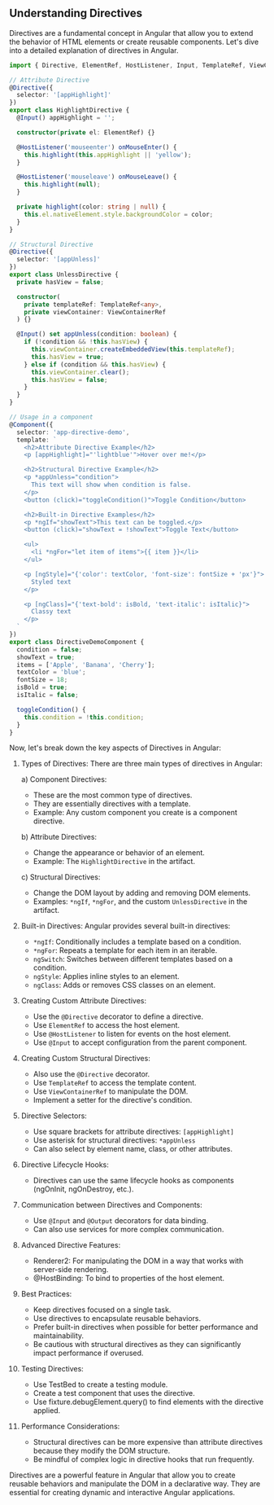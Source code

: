 ## Understanding Directives

Directives are a fundamental concept in Angular that allow you to extend the behavior of HTML elements or create reusable components. Let's dive into a detailed explanation of directives in Angular.



```typescript
import { Directive, ElementRef, HostListener, Input, TemplateRef, ViewContainerRef } from '@angular/core';

// Attribute Directive
@Directive({
  selector: '[appHighlight]'
})
export class HighlightDirective {
  @Input() appHighlight = '';

  constructor(private el: ElementRef) {}

  @HostListener('mouseenter') onMouseEnter() {
    this.highlight(this.appHighlight || 'yellow');
  }

  @HostListener('mouseleave') onMouseLeave() {
    this.highlight(null);
  }

  private highlight(color: string | null) {
    this.el.nativeElement.style.backgroundColor = color;
  }
}

// Structural Directive
@Directive({
  selector: '[appUnless]'
})
export class UnlessDirective {
  private hasView = false;

  constructor(
    private templateRef: TemplateRef<any>,
    private viewContainer: ViewContainerRef
  ) {}

  @Input() set appUnless(condition: boolean) {
    if (!condition && !this.hasView) {
      this.viewContainer.createEmbeddedView(this.templateRef);
      this.hasView = true;
    } else if (condition && this.hasView) {
      this.viewContainer.clear();
      this.hasView = false;
    }
  }
}

// Usage in a component
@Component({
  selector: 'app-directive-demo',
  template: `
    <h2>Attribute Directive Example</h2>
    <p [appHighlight]="'lightblue'">Hover over me!</p>

    <h2>Structural Directive Example</h2>
    <p *appUnless="condition">
      This text will show when condition is false.
    </p>
    <button (click)="toggleCondition()">Toggle Condition</button>

    <h2>Built-in Directive Examples</h2>
    <p *ngIf="showText">This text can be toggled.</p>
    <button (click)="showText = !showText">Toggle Text</button>

    <ul>
      <li *ngFor="let item of items">{{ item }}</li>
    </ul>

    <p [ngStyle]="{'color': textColor, 'font-size': fontSize + 'px'}">
      Styled text
    </p>

    <p [ngClass]="{'text-bold': isBold, 'text-italic': isItalic}">
      Classy text
    </p>
  `
})
export class DirectiveDemoComponent {
  condition = false;
  showText = true;
  items = ['Apple', 'Banana', 'Cherry'];
  textColor = 'blue';
  fontSize = 18;
  isBold = true;
  isItalic = false;

  toggleCondition() {
    this.condition = !this.condition;
  }
}

```

Now, let's break down the key aspects of Directives in Angular:

1. Types of Directives:
   There are three main types of directives in Angular:
   
   a) Component Directives:
   - These are the most common type of directives.
   - They are essentially directives with a template.
   - Example: Any custom component you create is a component directive.

   b) Attribute Directives:
   - Change the appearance or behavior of an element.
   - Example: The `HighlightDirective` in the artifact.

   c) Structural Directives:
   - Change the DOM layout by adding and removing DOM elements.
   - Examples: `*ngIf`, `*ngFor`, and the custom `UnlessDirective` in the artifact.

2. Built-in Directives:
   Angular provides several built-in directives:
   - `*ngIf`: Conditionally includes a template based on a condition.
   - `*ngFor`: Repeats a template for each item in an iterable.
   - `ngSwitch`: Switches between different templates based on a condition.
   - `ngStyle`: Applies inline styles to an element.
   - `ngClass`: Adds or removes CSS classes on an element.

3. Creating Custom Attribute Directives:
   - Use the `@Directive` decorator to define a directive.
   - Use `ElementRef` to access the host element.
   - Use `@HostListener` to listen for events on the host element.
   - Use `@Input` to accept configuration from the parent component.

4. Creating Custom Structural Directives:
   - Also use the `@Directive` decorator.
   - Use `TemplateRef` to access the template content.
   - Use `ViewContainerRef` to manipulate the DOM.
   - Implement a setter for the directive's condition.

5. Directive Selectors:
   - Use square brackets for attribute directives: `[appHighlight]`
   - Use asterisk for structural directives: `*appUnless`
   - Can also select by element name, class, or other attributes.

6. Directive Lifecycle Hooks:
   - Directives can use the same lifecycle hooks as components (ngOnInit, ngOnDestroy, etc.).

7. Communication between Directives and Components:
   - Use `@Input` and `@Output` decorators for data binding.
   - Can also use services for more complex communication.

8. Advanced Directive Features:
   - Renderer2: For manipulating the DOM in a way that works with server-side rendering.
   - @HostBinding: To bind to properties of the host element.

9. Best Practices:
   - Keep directives focused on a single task.
   - Use directives to encapsulate reusable behaviors.
   - Prefer built-in directives when possible for better performance and maintainability.
   - Be cautious with structural directives as they can significantly impact performance if overused.

10. Testing Directives:
    - Use TestBed to create a testing module.
    - Create a test component that uses the directive.
    - Use fixture.debugElement.query() to find elements with the directive applied.

11. Performance Considerations:
    - Structural directives can be more expensive than attribute directives because they modify the DOM structure.
    - Be mindful of complex logic in directive hooks that run frequently.

Directives are a powerful feature in Angular that allow you to create reusable behaviors and manipulate the DOM in a declarative way. They are essential for creating dynamic and interactive Angular applications.
